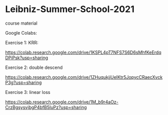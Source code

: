 # Leibniz-Summer-School-2021
course material


Google Colabs:

Exercise 1: KRR:

https://colab.research.google.com/drive/1KSPL4pT7NFS7S6D6sMhfKeErdqDPiPsk?usp=sharing

Exercise 2: double descend

https://colab.research.google.com/drive/1ZHuqukjjUeIKtr5JopycCRaecXvckP3g?usp=sharing

Exercise 3: linear loss

https://colab.research.google.com/drive/1M_b9r4aOz-CrzBgsysvjbgP4bfB5IuPz?usp=sharing
